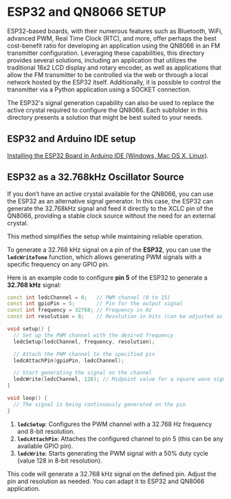 # ESP32 and QN8066 SETUP

ESP32-based boards, with their numerous features such as Bluetooth, WiFi, advanced PWM, Real Time Clock (RTC), and more, offer perhaps the best cost-benefit ratio for developing an application using the QN8066 in an FM transmitter configuration. Leveraging these capabilities, this directory provides several solutions, including an application that utilizes the traditional 16x2 LCD display and rotary encoder, as well as applications that allow the FM transmitter to be controlled via the web or through a local network hosted by the ESP32 itself. Additionally, it is possible to control the transmitter via a Python application using a SOCKET connection. 

The ESP32's signal generation capability can also be used to replace the active crystal required to configure the QN8066. Each subfolder in this directory presents a solution that might be best suited to your needs. 


## ESP32 and Arduino IDE setup

[Installing the ESP32 Board in Arduino IDE (Windows, Mac OS X, Linux)](https://randomnerdtutorials.com/installing-the-esp32-board-in-arduino-ide-windows-instructions/).


## ESP32 as a 32.768kHz Oscillator Source

If you don’t have an active crystal available for the QN8066, you can use the ESP32 as an alternative signal generator. In this case, the ESP32 can generate the 32.768kHz signal and feed it directly to the XCLC pin of the QN8066, providing a stable clock source without the need for an external crystal.

This method simplifies the setup while maintaining reliable operation.

To generate a 32.768 kHz signal on a pin of the **ESP32**, you can use the **`ledcWriteTone`** function, which allows generating PWM signals with a specific frequency on any GPIO pin.

Here is an example code to configure **pin 5** of the ESP32 to generate a **32.768 kHz** signal:

```cpp
const int ledcChannel = 0;   // PWM channel (0 to 15)
const int gpioPin = 5;       // Pin for the output signal
const int frequency = 32768; // Frequency in Hz
const int resolution = 8;    // Resolution in bits (can be adjusted as needed)

void setup() {
  // Set up the PWM channel with the desired frequency
  ledcSetup(ledcChannel, frequency, resolution);

  // Attach the PWM channel to the specified pin
  ledcAttachPin(gpioPin, ledcChannel);

  // Start generating the signal on the channel
  ledcWrite(ledcChannel, 128); // Midpoint value for a square wave signal (0-255, where 128 is 50% duty cycle)
}

void loop() {
  // The signal is being continuously generated on the pin
}
```

1. **`ledcSetup`**: Configures the PWM channel with a 32.768 Hz frequency and 8-bit resolution.
2. **`ledcAttachPin`**: Attaches the configured channel to pin 5 (this can be any available GPIO pin).
3. **`ledcWrite`**: Starts generating the PWM signal with a 50% duty cycle (value 128 in 8-bit resolution).

This code will generate a 32.768 kHz signal on the defined pin. Adjust the pin and resolution as needed. You can adapt it to ESP32 and QN8066 application. 
